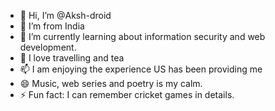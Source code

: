 - 👋 Hi, I’m @Aksh-droid
- 👀 I’m from India
- 🌱 I’m currently learning about information security and web development.
- 💞️ I love travelling and tea
- 📫 I am enjoying the experience US has been providing me
- 😄 Music, web series and poetry is my calm.
- ⚡ Fun fact: I can remember cricket games in details. 

<!---
Aksh-droid/Aksh-droid is a ✨ special ✨ repository because its `README.md` (this file) appears on your GitHub profile.
You can click the Preview link to take a look at your changes.
--->

